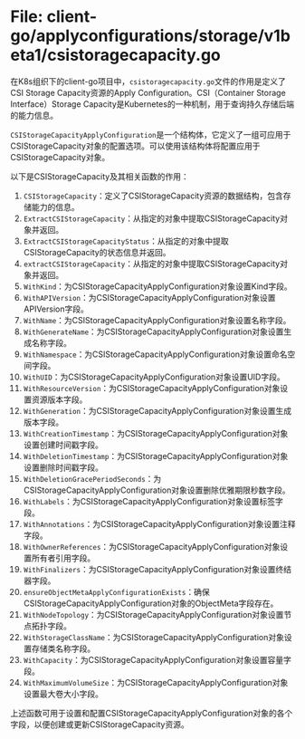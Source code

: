 # File: client-go/applyconfigurations/storage/v1beta1/csistoragecapacity.go

在K8s组织下的client-go项目中，`csistoragecapacity.go`文件的作用是定义了CSI Storage Capacity资源的Apply Configuration。CSI（Container Storage Interface）Storage Capacity是Kubernetes的一种机制，用于查询持久存储后端的能力信息。

`CSIStorageCapacityApplyConfiguration`是一个结构体，它定义了一组可应用于CSIStorageCapacity对象的配置选项。可以使用该结构体将配置应用于CSIStorageCapacity对象。

以下是CSIStorageCapacity及其相关函数的作用：

1. `CSIStorageCapacity`：定义了CSIStorageCapacity资源的数据结构，包含存储能力的信息。
2. `ExtractCSIStorageCapacity`：从指定的对象中提取CSIStorageCapacity对象并返回。
3. `ExtractCSIStorageCapacityStatus`：从指定的对象中提取CSIStorageCapacity的状态信息并返回。
4. `extractCSIStorageCapacity`：从指定的对象中提取CSIStorageCapacity对象并返回。
5. `WithKind`：为CSIStorageCapacityApplyConfiguration对象设置Kind字段。
6. `WithAPIVersion`：为CSIStorageCapacityApplyConfiguration对象设置APIVersion字段。
7. `WithName`：为CSIStorageCapacityApplyConfiguration对象设置名称字段。
8. `WithGenerateName`：为CSIStorageCapacityApplyConfiguration对象设置生成名称字段。
9. `WithNamespace`：为CSIStorageCapacityApplyConfiguration对象设置命名空间字段。
10. `WithUID`：为CSIStorageCapacityApplyConfiguration对象设置UID字段。
11. `WithResourceVersion`：为CSIStorageCapacityApplyConfiguration对象设置资源版本字段。
12. `WithGeneration`：为CSIStorageCapacityApplyConfiguration对象设置生成版本字段。
13. `WithCreationTimestamp`：为CSIStorageCapacityApplyConfiguration对象设置创建时间戳字段。
14. `WithDeletionTimestamp`：为CSIStorageCapacityApplyConfiguration对象设置删除时间戳字段。
15. `WithDeletionGracePeriodSeconds`：为CSIStorageCapacityApplyConfiguration对象设置删除优雅期限秒数字段。
16. `WithLabels`：为CSIStorageCapacityApplyConfiguration对象设置标签字段。
17. `WithAnnotations`：为CSIStorageCapacityApplyConfiguration对象设置注释字段。
18. `WithOwnerReferences`：为CSIStorageCapacityApplyConfiguration对象设置所有者引用字段。
19. `WithFinalizers`：为CSIStorageCapacityApplyConfiguration对象设置终结器字段。
20. `ensureObjectMetaApplyConfigurationExists`：确保CSIStorageCapacityApplyConfiguration对象的ObjectMeta字段存在。
21. `WithNodeTopology`：为CSIStorageCapacityApplyConfiguration对象设置节点拓扑字段。
22. `WithStorageClassName`：为CSIStorageCapacityApplyConfiguration对象设置存储类名称字段。
23. `WithCapacity`：为CSIStorageCapacityApplyConfiguration对象设置容量字段。
24. `WithMaximumVolumeSize`：为CSIStorageCapacityApplyConfiguration对象设置最大卷大小字段。

上述函数可用于设置和配置CSIStorageCapacityApplyConfiguration对象的各个字段，以便创建或更新CSIStorageCapacity资源。

